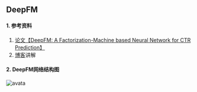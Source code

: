 ## DeepFM
#### 1. 参考资料
1. [论文【DeepFM: A Factorization-Machine based Neural Network for CTR Prediction】](https://arxiv.org/abs/1703.04247)
2. [博客](https://www.jianshu.com/p/6f1c2)讲解

#### 2. DeepFM网络结构图
![avata](https://img-blog.csdn.net/20180223115326599?watermark/2/text/aHR0cDovL2Jsb2cuY3Nkbi5uZXQvenluYXNoMg==/font/5a6L5L2T/fontsize/400/fill/I0JBQkFCMA==/dissolve/70)
